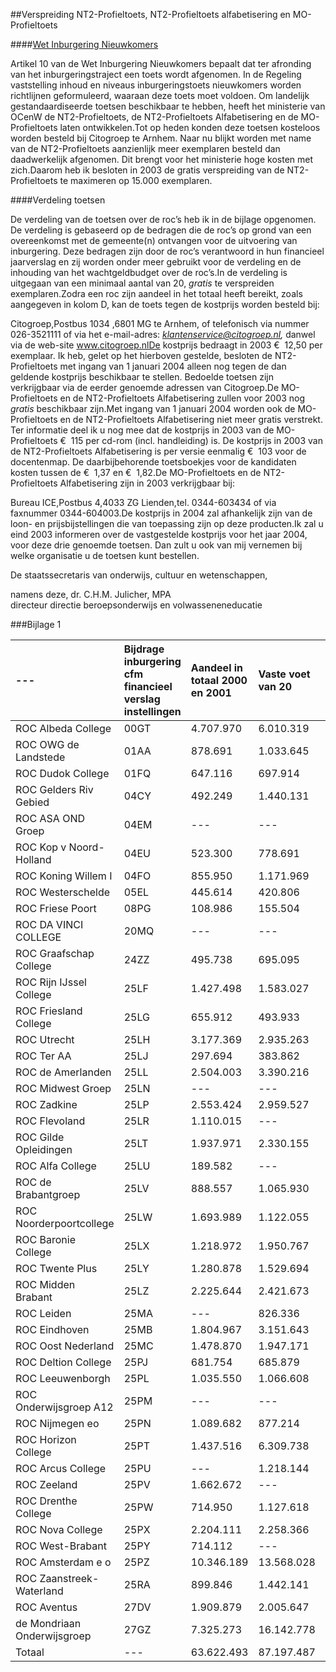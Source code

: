 <meta http-equiv='Content-Type' content='text/html; charset=utf-8' />

##Verspreiding NT2-Profieltoets, NT2-Profieltoets alfabetisering en MO-Profieltoets

####[Wet Inburgering Nieuwkomers](../../../../../../../../wet/wet/inburgering/nieuwkomers/BWBR0009544/README.md)

Artikel 10 van de Wet Inburgering Nieuwkomers bepaalt dat ter afronding van het inburgeringstraject een toets wordt afgenomen. In de Regeling vaststelling inhoud en niveaus inburgeringstoets nieuwkomers worden richtlijnen geformuleerd, waaraan deze toets moet voldoen. Om landelijk gestandaardiseerde toetsen beschikbaar te hebben, heeft het ministerie van OCenW de NT2-Profieltoets, de NT2-Profieltoets Alfabetisering en de MO-Profieltoets laten ontwikkelen.Tot op heden konden deze toetsen kosteloos worden besteld bij Citogroep te Arnhem. Naar nu blijkt worden met name van de NT2-Profieltoets aanzienlijk meer exemplaren besteld dan daadwerkelijk afgenomen. Dit brengt voor het ministerie hoge kosten met zich.Daarom heb ik besloten in 2003 de gratis verspreiding van de NT2-Profieltoets te maximeren op 15.000 exemplaren.

####Verdeling toetsen

De verdeling van de toetsen over de roc’s heb ik in de bijlage opgenomen. De verdeling is gebaseerd op de bedragen die de roc’s op grond van een overeenkomst met de gemeente(n) ontvangen voor de uitvoering van inburgering. Deze bedragen zijn door de roc’s verantwoord in hun financieel jaarverslag en zij worden onder meer gebruikt voor de verdeling en de inhouding van het wachtgeldbudget over de roc’s.In de verdeling is uitgegaan van een minimaal aantal van 20, *gratis* te verspreiden exemplaren.Zodra een roc zijn aandeel in het totaal heeft bereikt, zoals aangegeven in kolom D, kan de toets tegen de kostprijs worden besteld bij:

Citogroep,Postbus 1034 ,6801 MG te Arnhem, of telefonisch via nummer 026-3521111 of via het e-mail-adres: *klantenservice@citogroep.nl,* danwel via de web-site www.citogroep.nlDe kostprijs bedraagt in 2003 €  12,50 per exemplaar. Ik heb, gelet op het hierboven gestelde, besloten de NT2-Profieltoets met ingang van 1 januari 2004 alleen nog tegen de dan geldende kostprijs beschikbaar te stellen. Bedoelde toetsen zijn verkrijgbaar via de eerder genoemde adressen van Citogroep.De MO-Profieltoets en de NT2-Profieltoets Alfabetisering zullen voor 2003 nog *gratis* beschikbaar zijn.Met ingang van 1 januari 2004 worden ook de MO-Profieltoets en de NT2-Profieltoets Alfabetisering niet meer gratis verstrekt. Ter informatie deel ik u nog mee dat de kostprijs in 2003 van de MO-Profieltoets €  115 per cd-rom (incl. handleiding) is. De kostprijs in 2003 van de NT2-Profieltoets Alfabetisering is per versie eenmalig €  103 voor de docentenmap. De daarbijbehorende toetsboekjes voor de kandidaten kosten tussen de €  1,37 en €  1,82.De MO-Profieltoets en de NT2-Profieltoets Alfabetisering zijn in 2003 verkrijgbaar bij:

Bureau ICE,Postbus 4,4033 ZG Lienden,tel. 0344-603434 of via faxnummer 0344-604003.De kostprijs in 2004 zal afhankelijk zijn van de loon- en prijsbijstellingen die van toepassing zijn op deze producten.Ik zal u eind 2003 informeren over de vastgestelde kostprijs voor het jaar 2004, voor deze drie genoemde toetsen. Dan zult u ook van mij vernemen bij welke organisatie u de toetsen kunt bestellen. 

De 
staatssecretaris van onderwijs, cultuur en wetenschappen, 

namens deze, 
dr. C.H.M. Julicher, MPA  
directeur directie beroepsonderwijs en volwasseneneducatie  

###Bijlage 1 

|--- |Bijdrage inburgering cfm financieel verslag instellingen |Aandeel in totaal 2000 en 2001 |Vaste voet van 20 |Verdeling overig aantal toetsen |--- |2000 |2001 |--- |--- |(incl. vaste voet) |
|:---|:---|:---|:---|:---|:---|:---|:---|:---|:---|:---|
|ROC Albeda College |00GT |4.707.970 |6.010.319 |7,1% |20 |1030 |
|ROC OWG de Landstede |01AA |878.691 |1.033.645 |1,3% |20 |200 |
|ROC Dudok College |01FQ |647.116 |697.914 |0,9% |20 |150 |
|ROC Gelders Riv Gebied |04CY |492.249 |1.440.131 |1,3% |20 |200 |
|ROC ASA OND Groep |04EM | --- | --- |0,0% |20 |20 |
|ROC Kop v Noord-Holland |04EU |523.300 |778.691 |0,9% |20 |140 |
|ROC Koning Willem I |04FO |855.950 |1.171.969 |1,3% |20 |210 |
|ROC Westerschelde |05EL |445.614 |420.806 |0,6% |20 |100 |
|ROC Friese Poort |08PG |108.986 |155.504 |0,2% |20 |40 |
|ROC DA VINCI COLLEGE |20MQ | --- | --- |0,0% |20 |20 |
|ROC Graafschap College |24ZZ |495.738 |695.095 |0,8% |20 |130 |
|ROC Rijn IJssel College |25LF |1.427.498 |1.583.027 |2,0% |20 |300 |
|ROC Friesland College |25LG |655.912 |493.933 |0,8% |20 |130 |
|ROC Utrecht |25LH |3.177.369 |2.935.263 |4,1% |20 |590 |
|ROC Ter AA |25LJ |297.694 |383.862 |0,5% |20 |80 |
|ROC de Amerlanden |25LL |2.504.003 |3.390.216 |3,9% |20 |570 |
|ROC Midwest Groep |25LN | --- | --- |0,0% |20 |20 |
|ROC Zadkine |25LP |2.553.424 |2.959.527 |3,7% |20 |540 |
|ROC Flevoland |25LR |1.110.015 | --- |0,7% |20 |120 |
|ROC Gilde Opleidingen |25LT |1.937.971 |2.330.155 |2,8% |20 |420 |
|ROC Alfa College |25LU |189.582 | --- |0,1% |20 |40 |
|ROC de Brabantgroep |25LV |888.557 |1.065.930 |1,3% |20 |200 |
|ROC Noorderpoortcollege |25LW |1.693.989 |1.122.055 |1,9% |20 |280 |
|ROC Baronie College |25LX |1.218.972 |1.950.767 |2,1% |20 |320 |
|ROC Twente Plus |25LY |1.280.878 |1.529.694 |1,9% |20 |280 |
|ROC Midden Brabant |25LZ |2.225.644 |2.421.673 |3,1% |20 |460 |
|ROC Leiden |25MA | --- |826.336 |0,5% |20 |100 |
|ROC Eindhoven |25MB |1.804.967 |3.151.643 |3,3% |20 |490 |
|ROC Oost Nederland |25MC |1.478.870 |1.947.171 |2,3% |20 |340 |
|ROC Deltion College |25PJ |681.754 |685.879 |0,9% |20 |150 |
|ROC Leeuwenborgh |25PL |1.035.550 |1.066.608 |1,4% |20 |220 |
|ROC Onderwijsgroep A12 |25PM | --- | --- |0,0% |20 |20 |
|ROC Nijmegen eo |25PN |1.089.682 |877.214 |1,3% |20 |200 |
|ROC Horizon College |25PT |1.437.516 |6.309.738 |5,1% |20 |750 |
|ROC Arcus College |25PU | --- |1.218.144 |0,8% |20 |130 |
|ROC Zeeland |25PV |1.662.672 | --- |1,1% |20 |180 |
|ROC Drenthe College |25PW |714.950 |1.127.618 |1,2% |20 |190 |
|ROC Nova College |25PX |2.204.111 |2.258.366 |3,0% |20 |440 |
|ROC West-Brabant |25PY |714.112 | --- |0,5% |20 |90 |
|ROC Amsterdam e o |25PZ |10.346.189 |13.568.028 |15,9% |20 |2260 |
|ROC Zaanstreek-Waterland |25RA |899.846 |1.442.141 |1,6% |20 |240 |
|ROC Aventus |27DV |1.909.879 |2.005.647 |2,6% |20 |390 |
|de Mondriaan Onderwijsgroep |27GZ |7.325.273 |16.142.778 |15,6% |20 |2220 |
|Totaal | --- |63.622.493 |87.197.487 |100,0% |860 |15.000 |

